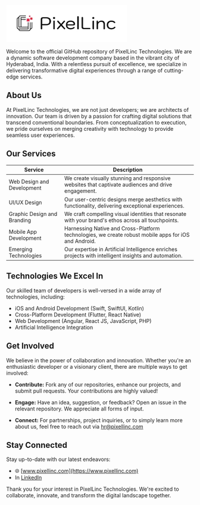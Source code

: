 ![PixelLinc Technologies Logo](PixellincLogo.jpg)

Welcome to the official GitHub repository of PixelLinc Technologies. We are a dynamic software development company based in the vibrant city of Hyderabad, India. With a relentless pursuit of excellence, we specialize in delivering transformative digital experiences through a range of cutting-edge services.

## About Us

At PixelLinc Technologies, we are not just developers; we are architects of innovation. Our team is driven by a passion for crafting digital solutions that transcend conventional boundaries. From conceptualization to execution, we pride ourselves on merging creativity with technology to provide seamless user experiences.

## Our Services

| Service                      | Description                                                                                         |
|------------------------------|-----------------------------------------------------------------------------------------------------|
| Web Design and Development   | We create visually stunning and responsive websites that captivate audiences and drive engagement.|
| UI/UX Design                 | Our user-centric designs merge aesthetics with functionality, delivering exceptional experiences. |
| Graphic Design and Branding  | We craft compelling visual identities that resonate with your brand's ethos across all touchpoints.|
| Mobile App Development       | Harnessing Native and Cross-Platform technologies, we create robust mobile apps for iOS and Android.|
| Emerging Technologies        | Our expertise in Artificial Intelligence enriches projects with intelligent insights and automation. |

## Technologies We Excel In

Our skilled team of developers is well-versed in a wide array of technologies, including:

- iOS and Android Development (Swift, SwiftUI, Kotlin)
- Cross-Platform Development (Flutter, React Native)
- Web Development (Angular, React JS, JavaScript, PHP)
- Artificial Intelligence Integration

## Get Involved

We believe in the power of collaboration and innovation. Whether you're an enthusiastic developer or a visionary client, there are multiple ways to get involved:

- **Contribute:** Fork any of our repositories, enhance our projects, and submit pull requests. Your contributions are highly valued!

- **Engage:** Have an idea, suggestion, or feedback? Open an issue in the relevant repository. We appreciate all forms of input.

- **Connect:** For partnerships, project inquiries, or to simply learn more about us, feel free to reach out via [hr@pixellinc.com](mailto:hr@pixellinc.com)

## Stay Connected

Stay up-to-date with our latest endeavors:

- 🌐 [www.pixellinc.com](https://www.pixellinc.com) 
- In [LinkedIn](https://www.linkedin.com/company/pixellinc-technologies)

Thank you for your interest in PixelLinc Technologies. We're excited to collaborate, innovate, and transform the digital landscape together.


